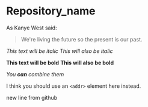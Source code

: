 # Repository_name

As Kanye West said:

> We're living the future so
> the present is our past.

*This text will be italic*
_This will also be italic_

**This text will be bold**
__This will also be bold__

_You **can** combine them_

I think you should use an
`<addr>` element here instead.

new line from github
